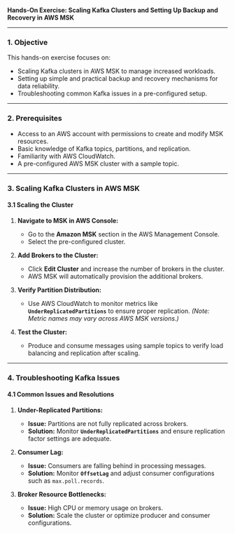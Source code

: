 **Hands-On Exercise: Scaling Kafka Clusters and Setting Up Backup and Recovery in AWS MSK**

---

### **1. Objective**
This hands-on exercise focuses on:
- Scaling Kafka clusters in AWS MSK to manage increased workloads.
- Setting up simple and practical backup and recovery mechanisms for data reliability.
- Troubleshooting common Kafka issues in a pre-configured setup.

---

### **2. Prerequisites**
- Access to an AWS account with permissions to create and modify MSK resources.
- Basic knowledge of Kafka topics, partitions, and replication.
- Familiarity with AWS CloudWatch.
- A pre-configured AWS MSK cluster with a sample topic.

---

### **3. Scaling Kafka Clusters in AWS MSK**

#### **3.1 Scaling the Cluster**
1. **Navigate to MSK in AWS Console:**
   - Go to the **Amazon MSK** section in the AWS Management Console.
   - Select the pre-configured cluster.

2. **Add Brokers to the Cluster:**
   - Click **Edit Cluster** and increase the number of brokers in the cluster.
   - AWS MSK will automatically provision the additional brokers.

3. **Verify Partition Distribution:**
   - Use AWS CloudWatch to monitor metrics like **`UnderReplicatedPartitions`** to ensure proper replication. *(Note: Metric names may vary across AWS MSK versions.)*

4. **Test the Cluster:**
   - Produce and consume messages using sample topics to verify load balancing and replication after scaling.

---

### **4. Troubleshooting Kafka Issues**

#### **4.1 Common Issues and Resolutions**
1. **Under-Replicated Partitions:**
   - **Issue:** Partitions are not fully replicated across brokers.
   - **Solution:** Monitor **`UnderReplicatedPartitions`** and ensure replication factor settings are adequate.

2. **Consumer Lag:**
   - **Issue:** Consumers are falling behind in processing messages.
   - **Solution:** Monitor **`OffsetLag`** and adjust consumer configurations such as `max.poll.records`.

3. **Broker Resource Bottlenecks:**
   - **Issue:** High CPU or memory usage on brokers.
   - **Solution:** Scale the cluster or optimize producer and consumer configurations.

